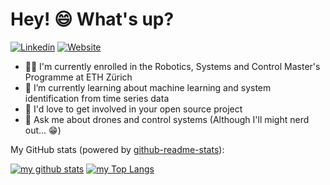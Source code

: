 # Hey! 😄 What's up?

[![Linkedin](https://img.shields.io/badge/-LinkedIn-0A66C2?style=flat&logo=Linkedin&logoColor=white)](https://www.linkedin.com/in/joshua-naef/)
[![Website](https://img.shields.io/badge/Website-181717?style=flat&logo=GitHub&logoColor=white)](https://naefjo.github.io/)

- 👨‍🎓 I'm currently enrolled in the Robotics, Systems and Control Master's Programme at ETH Zürich
- 🌱 I’m currently learning about machine learning and system identification from time series data
- 👔 I'd love to get involved in your open source project
- 💬 Ask me about drones and control systems (Although I'll might nerd out... 😁)

My GitHub stats (powered by [github-readme-stats](https://github.com/anuraghazra/github-readme-stats)):

[![my github stats](https://github-readme-stats.vercel.app/api?username=naefjo&count_private=true&show_icons=true&hide_title=true&hide_border=true&theme=dracula)](https://github.com/naefjo)
[![my Top Langs](https://github-readme-stats.vercel.app/api/top-langs/?username=naefjo&langs_count=10&layout=compact&hide=Lua&hide_title=true&theme=dracula)](https://github.com/naefjo)
